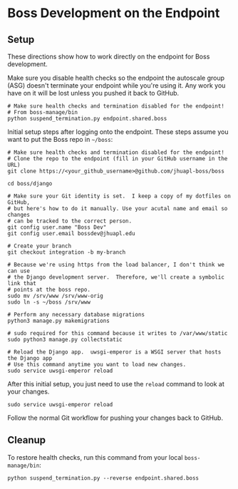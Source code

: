 # Boss Development on the Endpoint

## Setup

These directions show how to work directly on the endpoint for Boss development.

Make sure you disable health checks so the endpoint the autoscale group (ASG)
doesn't terminate your endpoint while you're using it.  Any work you have on
it will be lost unless you pushed it back to GitHub.

```shell
# Make sure health checks and termination disabled for the endpoint!
# From boss-manage/bin
python suspend_termination.py endpoint.shared.boss
```

Initial setup steps after logging onto the endpoint.  These steps assume you
want to put the Boss repo in `~/boss`:

```shell
# Make sure health checks and termination disabled for the endpoint!
# Clone the repo to the endpoint (fill in your GitHub username in the URL)
git clone https://<your_github_username>@github.com/jhuapl-boss/boss

cd boss/django

# Make sure your Git identity is set.  I keep a copy of my dotfiles on GitHub,
# but here's how to do it manually. Use your acutal name and email so changes 
# can be tracked to the correct person.
git config user.name "Boss Dev"
git config user.email bossdev@jhuapl.edu

# Create your branch
git checkout integration -b my-branch

# Because we're using https from the load balancer, I don't think we can use
# the Django development server.  Therefore, we'll create a symbolic link that
# points at the boss repo.
sudo mv /srv/www /srv/www-orig
sudo ln -s ~/boss /srv/www

# Perform any necessary database migrations
python3 manage.py makemigrations

# sudo required for this command because it writes to /var/www/static
sudo python3 manage.py collectstatic

# Reload the Django app.  uwsgi-emperor is a WSGI server that hosts the Django app
# Use this command anytime you want to load new changes.
sudo service uwsgi-emperor reload
```

After this initial setup, you just need to use the `reload` command to look at
your changes.

```shell
sudo service uwsgi-emperor reload
```

Follow the normal Git workflow for pushing your changes back to GitHub.

## Cleanup

To restore health checks, run this command from your local `boss-manage/bin`:

```shell
python suspend_termination.py --reverse endpoint.shared.boss
```
